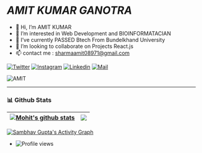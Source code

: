 # _AMIT KUMAR GANOTRA_


- 👋 Hi, I’m AMIT KUMAR
- 👀 I’m interested in Web Development and BIOINFORMATACIAN
- 🌱 I’ve currently PASSED Btech From Bundelkhand University
- 💞️ I’m looking to collaborate on Projects React.js 
- 📫 contact me : sharmaamit08971@gmail.com

<!-- [![twitter](https://encrypted-tbn0.gstatic.com/images?q=tbn:ANd9GcSx-v8Lr08f7l2EPuwR9-9_-SaC20zKpbHhX2UbWAgN7Q&s)](https://twitter.com/MOHITSH84171919)
[![linkedin](https://encrypted-tbn0.gstatic.com/images?q=tbn:ANd9GcT2RYeN56EvozwyyxYGDw4dTu-pbUZyNxnF93zSLUcOlQ&s)](https://www.linkedin.com/in/mohit-sharma-956261209/)
[![Instagram](https://encrypted-tbn0.gstatic.com/images?q=tbn:ANd9GcQ7sbjg5IFhXNswHd6qC09z3pAMDZmFhDXhoCDqv9FdiQ&s)](https://www.instagram.com/mohitsharma__01/) -->

[![Twitter](https://img.shields.io/badge/-Twitter-black?style=for-the-badge&logo=twitter)](https://twitter.com/Ganotramit)
[![Instagram](https://img.shields.io/badge/-Instagram-black?style=for-the-badge&logo=instagram)]()
[![Linkedin](https://img.shields.io/badge/-LinkedIn-black?style=for-the-badge&logo=Linkedin)](https://www.linkedin.com/in/amit-kumar-ganotra-20159b272/)
[![Mail](https://img.shields.io/badge/-Say%20Hi!-black?style=for-the-badge&logo=gmail)](mailto:sharmaamit08971@gmail.com)
<p><img src="https://github-profile-trophy.vercel.app/?username=mohitsharma614&row=1&margin-w=15&margin-h=15&theme=darkhub" alt="AMIT" /></p>

<hr>

### 📊 Github Stats



| <a href="https://github.com/anuraghazra/github-readme-stats"><img align="center" src="https://github-readme-stats.vercel.app/api?username=mohitsharma614&count_private=true&show_icons=true&include_all_commits=true&theme=github_dark&hide_border=true" alt="Mohit's github stats" /></a> | <a href="https://github.com/anuraghazra/github-readme-stats"><img align="center" src="https://github-readme-stats.vercel.app/api/top-langs/?username=mohitsharma614&layout=compact&theme=github_dark&hide_border=true" /></a> |
| ------------- | ------------- |
<a href="https://github.com/sambhavgupta0705/github-readme-activity-graph"><img alt="Sambhav Gupta's Activity Graph" src="https://activity-graph.herokuapp.com/graph?username=mohitsharma614&bg_color=0D1117&color=5BCDEC&line=5BCDEC&point=FFFFFF&hide_border=true" /></a>
- ![Profile views]()
